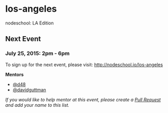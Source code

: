 los-angeles
===========

nodeschool: LA Edition

## Next Event

### July 25, 2015: 2pm - 6pm

To sign up for the next event, please visit: http://nodeschool.io/los-angeles

**Mentors**
 * [@d48](https://github.com/d48)
 * [@davidguttman](https://github.com/davidguttman)


_If you would like to help mentor at this event, please create a [Pull Request](https://github.com/nodeschool/los-angeles/pulls) and add your name to this list._

